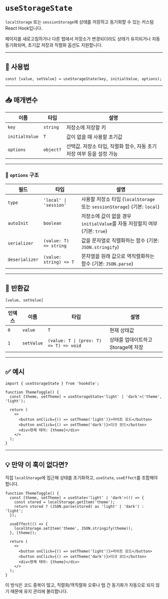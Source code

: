 # `useStorageState`

`localStorage` 또는 `sessionStorage`에 상태를 저장하고 동기화할 수 있는 커스텀 React Hook입니다.

페이지를 새로고침하거나 다른 탭에서 저장소가 변경되더라도 상태가 유지되거나 자동 동기화되며, 초기값 저장과 직렬화 옵션도 지원합니다.

---

## 🔗 사용법

```tsx
const [value, setValue] = useStorageState(key, initialValue, options);
```

---

## 📥 매개변수

| 이름           | 타입      | 설명                                                                 |
| -------------- | --------- | -------------------------------------------------------------------- |
| `key`          | `string`  | 저장소에 저장할 키                                                   |
| `initialValue` | `T`       | 값이 없을 때 사용할 초기값                                           |
| `options`      | `object?` | 선택값. 저장소 타입, 직렬화 함수, 자동 초기 저장 여부 등을 설정 가능 |

---

### 🔧 `options` 구조

| 필드           | 타입                   | 설명                                                                       |
| -------------- | ---------------------- | -------------------------------------------------------------------------- |
| `type`         | `'local' \| 'session'` | 사용할 저장소 타입 (`localStorage` 또는 `sessionStorage`) (기본: `local`)  |
| `autoInit`     | `boolean`              | 저장소에 값이 없을 경우 `initialValue`를 자동 저장할지 여부 (기본: `true`) |
| `serializer`   | `(value: T) => string` | 값을 문자열로 직렬화하는 함수 (기본: `JSON.stringify`)                     |
| `deserializer` | `(value: string) => T` | 문자열을 원래 값으로 역직렬화하는 함수 (기본: `JSON.parse`)                |

---

## 🔁 반환값

`[value, setValue]`

| 인덱스 | 이름       | 타입                                   | 설명                               |
| ------ | ---------- | -------------------------------------- | ---------------------------------- |
| `0`    | `value`    | `T`                                    | 현재 상태값                        |
| `1`    | `setValue` | `(value: T \| (prev: T) => T) => void` | 상태를 업데이트하고 Storage에 저장 |

---

## ✅ 예시

```tsx
import { useStorageState } from 'hookdle';

function ThemeToggle() {
  const [theme, setTheme] = useStorageState<'light' | 'dark'>('theme', 'light');

  return (
    <>
      <button onClick={() => setTheme('light')}>라이트 모드</button>
      <button onClick={() => setTheme('dark')}>다크 모드</button>
      <div>현재 테마: {theme}</div>
    </>
  );
}
```

---

## 💡 만약 이 훅이 없다면?

직접 `localStorage`에 접근해 상태를 초기화하고, `useState`, `useEffect`를 조합해야 합니다.

```tsx
function ThemeToggle() {
  const [theme, setTheme] = useState<'light' | 'dark'>(() => {
    const stored = localStorage.getItem('theme');
    return stored ? (JSON.parse(stored) as 'light' | 'dark') : 'light';
  });

  useEffect(() => {
    localStorage.setItem('theme', JSON.stringify(theme));
  }, [theme]);

  return (
    <>
      <button onClick={() => setTheme('light')}>라이트 모드</button>
      <button onClick={() => setTheme('dark')}>다크 모드</button>
      <div>현재 테마: {theme}</div>
    </>
  );
}
```

이 방식은 코드 중복이 많고, 직렬화/역직렬화 오류나 탭 간 동기화가 자동으로 되지 않기 때문에 유지 관리에 불리합니다.

